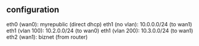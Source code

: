 ## configuration

eth0 (wan0): myrepublic (direct dhcp)
eth1 (no vlan): 10.0.0.0/24 (to wan1)
eth1 (vlan 100): 10.2.0.0/24 (to wan0)
eth1 (vlan 200): 10.3.0.0/24 (to wan1)
eth2 (wan1): biznet (from router)
